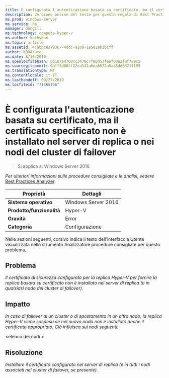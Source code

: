 ```yaml
---
title: È configurata l'autenticazione basata su certificato, ma il certificato specificato non è installato nel server di replica o nei nodi del cluster di failover
description: Versione online del testo per questa regola di Best Practices Analyzer.
ms.prod: windows-server
ms.service: na
manager: dongill
ms.technology: compute-hyper-v
ms.author: kathydav
ms.topic: article
ms.assetid: 4cabbce3-9367-4ddc-a108-1e5e1ab2bcff
author: KBDAzure
ms.date: 8/16/2016
ms.openlocfilehash: 0b107a4760cc3470c7f80d53feef00a2f8f789c5
ms.sourcegitcommit: 6aff3d88ff22ea141a6ea6572a5ad8dd6321f199
ms.translationtype: MT
ms.contentlocale: it-IT
ms.lasthandoff: 09/27/2019
ms.locfileid: "71365196"
---
```

# <a name="certificate-based-authentication-is-configured-but-the-specified-certificate-is-not-installed-on-the-replica-server-or-failover-cluster-nodes"></a>È configurata l'autenticazione basata su certificato, ma il certificato specificato non è installato nel server di replica o nei nodi del cluster di failover

>Si applica a: Windows Server 2016


  
*Per ulteriori informazioni sulle procedure consigliate e le analisi, vedere* [Best Practices Analyzer](https://go.microsoft.com/fwlink/?LinkId=122786).  
  
|Proprietà|Dettagli|  
|-|-|  
|**Sistema operativo**|Windows Server 2016|  
|**Prodotto/funzionalità**|Hyper-V|  
|**Gravità**|Error|  
|**Categoria**|Configurazione|  

Nelle sezioni seguenti, corsivo indica il testo dell'interfaccia Utente visualizzata nello strumento Analizzatore procedure consigliate per questo problema.

## <a name="issue"></a>Problema  
  
*Il certificato di sicurezza configurato per la replica Hyper-V per fornire la replica basata su certificato non è installato nel server di replica (o in qualsiasi nodo del cluster di failover).*  
  
## <a name="impact"></a>Impatto  
  
*In caso di failover di un cluster o di spostamento in un altro nodo, la replica Hyper-V viene sospesa se nel nuovo nodo non è installato anche il certificato appropriato. Ciò influisca sui nodi seguenti:*  
  
\<elenco dei nodi >  
  
## <a name="resolution"></a>Risoluzione  
  
*Installare il certificato configurato nel server di replica (e in tutti i nodi associati nel cluster di failover, se presente).*  
  


